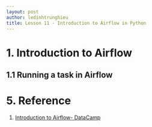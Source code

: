 ```yaml
---
layout: post
author: ledinhtrunghieu
title: Lesson 11 - Introduction to Airflow in Python
---
```


# 1. Introduction to Airflow

## 1.1 Running a task in Airflow


# 5. Reference

1. [Introduction to Airflow- DataCamp](https://learn.datacamp.com/courses/introduction-to-airflow-in-python)
